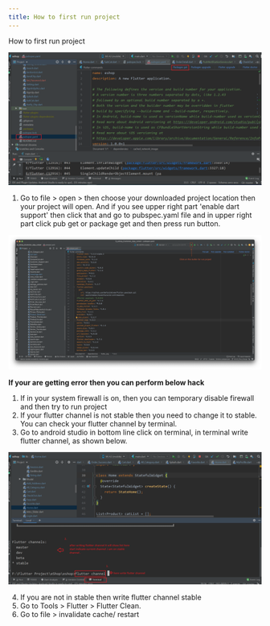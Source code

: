 ```yaml
---
title: How to first run project
---
```


How to first run project

![eShop](/img/open2.png)

1. Go to file > open > then choose your downloaded project location then your project will open. And if you see upper right part 'enable dart support' then click that and go to pubspec.yaml file and in upper right part click pub get or package get and then press run button.

![eShop](/img/runapp.png)

**If your are getting error then you can perform below hack**

1. If in your system firewall is on, then you can temporary disable firewall and then try to run project
2. If your flutter channel is not stable then you need to change it to stable. You can check your flutter channel by terminal.
3. Go to android studio in bottom line click on terminal, in terminal write flutter channel, as shown below.

![eShop](/img/ch1.png)

4. If you are not in stable then write flutter channel stable
5. Go to Tools > Flutter > Flutter Clean.
6. Go to file > invalidate cache/ restart 
